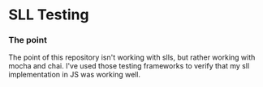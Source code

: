 # SLL Testing

### The point
The point of this repository isn't working with slls, but rather working with mocha and chai. I've used those testing frameworks to verify that my sll implementation in JS was working well.
